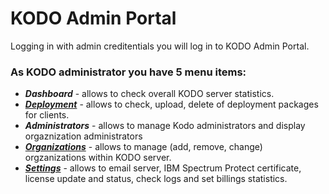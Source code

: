 # KODO Admin Portal

Logging in with admin creditentials you will log in to KODO Admin Portal.


### As KODO administrator you have 5 menu items:

* **_Dashboard_** - allows to check overall KODO server statistics.
* [**_Deployment_**](deployment.md) - allows to check, upload, delete of deployment packages for clients.
* **_Administrators_** - allows to manage Kodo administrators and display orgaznization administrators 
* [**_Organizations_**](organizations.md) - allows to manage (add, remove, change) orgzanizations within KODO server.
* [**_Settings_**](settings.md) - allows to email server, IBM Spectrum Protect certificate, license update and status, check logs and set billings statistics.